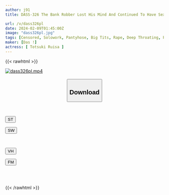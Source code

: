 ```yaml
---
author: j91
title: DASS-326 The Bank Robber Lost His Mind And Continued To Have Sex With My Big-breasted Wife, Who Was The Envy Of Everyone, All Day Long. Ruisa Tozuki

url: /v/dass326pl
date: 2024-02-09T01:45:00Z
image: "dass326pl.jpg"
tags: [Censored, Solowork, Pantyhose, Big Tits, Rape, Deep Throating, Promiscuity, Cuckold	]
maker: [Das !]
actress: [ Totsuki Ruisa ]
---
```



{{< rawhtml >}}

<div class="video" data-videoid="Mke0jd96YkCmOqb">
    <a href="javascript:;">
        <img src="/v/dass326pl/dass326pl.jpg" width="WIDTH" height="HEIGHT" alt="dass326pl.mp4" loading="lazy">
    </a>
</div>

<script type="text/javascript" src="https://j91.asia/asset/on-demand-st.js"></script>

<br>
  <link rel="stylesheet" href="https://j91.asia/asset/bs5.css">
  
  <center>
  <button class="btn btn-primary" type="button" data-bs-toggle="collapse" data-bs-target=".multi-collapse" aria-expanded="false" aria-controls="multiCollapseExample1 multiCollapseExample2"><h2>Download</h2></button></center>
</p>
<div class="row">
  <div class="col">
    <div class="collapse multi-collapse" id="multiCollapseExample1">
      <div class="card card-body">
	      	      <br>
<div class="buttons">  
<p><a href="https://streamtape.to/v/Mke0jd96YkCmOqb" target="_blank"><button class="btn-hover color-3"><i class="fa fa-download"></i> ST</button></a></p>
<p><a href="https://flaswish.com/07jk9vrrefh9" target="_blank"><button class="btn-hover color-2"><i class="fa fa-download"></i> SW</button></a></p></div>
    </div>
  </div>
</div>
  <div class="col">
    <div class="collapse multi-collapse" id="multiCollapseExample2">
      <div class="card card-body">
	      <br>
<div class="buttons">
<p><a href="https://vidhidepro.com/f/kvioi74ljrje" target="_blank"><button class="btn-hover color-9"><i class="fa fa-download"></i> VH</button></a></p>
<p><a href="https://filemoon.sx/d/gziqtt4hi6aj" target="_blank"><button class="btn-hover color-8"><i class="fa fa-download"></i> FM</button></a></p></div>
<br><br>
      </div>
    </div>
  </div>
</div>

{{< /rawhtml >}}